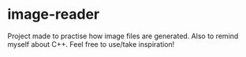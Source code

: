 # image-reader

Project made to practise how image files are generated. Also to remind myself about C++. Feel free to use/take inspiration!
